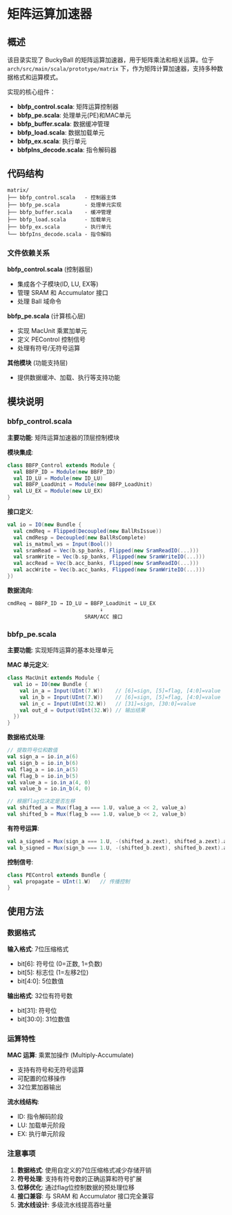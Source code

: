 # 矩阵运算加速器

## 概述

该目录实现了 BuckyBall 的矩阵运算加速器，用于矩阵乘法和相关运算。位于 `arch/src/main/scala/prototype/matrix` 下，作为矩阵计算加速器，支持多种数据格式和运算模式。

实现的核心组件：
- **bbfp_control.scala**: 矩阵运算控制器
- **bbfp_pe.scala**: 处理单元(PE)和MAC单元
- **bbfp_buffer.scala**: 数据缓冲管理
- **bbfp_load.scala**: 数据加载单元
- **bbfp_ex.scala**: 执行单元
- **bbfpIns_decode.scala**: 指令解码器

## 代码结构

```
matrix/
├── bbfp_control.scala   - 控制器主体
├── bbfp_pe.scala        - 处理单元实现
├── bbfp_buffer.scala    - 缓冲管理
├── bbfp_load.scala      - 加载单元
├── bbfp_ex.scala        - 执行单元
└── bbfpIns_decode.scala - 指令解码
```

### 文件依赖关系

**bbfp_control.scala** (控制器层)
- 集成各个子模块(ID, LU, EX等)
- 管理 SRAM 和 Accumulator 接口
- 处理 Ball 域命令

**bbfp_pe.scala** (计算核心层)
- 实现 MacUnit 乘累加单元
- 定义 PEControl 控制信号
- 处理有符号/无符号运算

**其他模块** (功能支持层)
- 提供数据缓冲、加载、执行等支持功能

## 模块说明

### bbfp_control.scala

**主要功能**: 矩阵运算加速器的顶层控制模块

**模块集成**:
```scala
class BBFP_Control extends Module {
  val BBFP_ID = Module(new BBFP_ID)
  val ID_LU = Module(new ID_LU)
  val BBFP_LoadUnit = Module(new BBFP_LoadUnit)
  val LU_EX = Module(new LU_EX)
}
```

**接口定义**:
```scala
val io = IO(new Bundle {
  val cmdReq = Flipped(Decoupled(new BallRsIssue))
  val cmdResp = Decoupled(new BallRsComplete)
  val is_matmul_ws = Input(Bool())
  val sramRead = Vec(b.sp_banks, Flipped(new SramReadIO(...)))
  val sramWrite = Vec(b.sp_banks, Flipped(new SramWriteIO(...)))
  val accRead = Vec(b.acc_banks, Flipped(new SramReadIO(...)))
  val accWrite = Vec(b.acc_banks, Flipped(new SramWriteIO(...)))
})
```

**数据流向**:
```
cmdReq → BBFP_ID → ID_LU → BBFP_LoadUnit → LU_EX
                              ↓
                         SRAM/ACC 接口
```

### bbfp_pe.scala

**主要功能**: 实现矩阵运算的基本处理单元

**MAC 单元定义**:
```scala
class MacUnit extends Module {
  val io = IO(new Bundle {
    val in_a = Input(UInt(7.W))    // [6]=sign, [5]=flag, [4:0]=value
    val in_b = Input(UInt(7.W))    // [6]=sign, [5]=flag, [4:0]=value
    val in_c = Input(UInt(32.W))   // [31]=sign, [30:0]=value
    val out_d = Output(UInt(32.W)) // 输出结果
  })
}
```

**数据格式处理**:
```scala
// 提取符号位和数值
val sign_a = io.in_a(6)
val sign_b = io.in_b(6)
val flag_a = io.in_a(5)
val flag_b = io.in_b(5)
val value_a = io.in_a(4, 0)
val value_b = io.in_b(4, 0)

// 根据flag位决定是否左移
val shifted_a = Mux(flag_a === 1.U, value_a << 2, value_a)
val shifted_b = Mux(flag_b === 1.U, value_b << 2, value_b)
```

**有符号运算**:
```scala
val a_signed = Mux(sign_a === 1.U, -(shifted_a.zext), shifted_a.zext).asSInt
val b_signed = Mux(sign_b === 1.U, -(shifted_b.zext), shifted_b.zext).asSInt
```

**控制信号**:
```scala
class PEControl extends Bundle {
  val propagate = UInt(1.W)   // 传播控制
}
```

## 使用方法

### 数据格式

**输入格式**: 7位压缩格式
- bit[6]: 符号位 (0=正数, 1=负数)
- bit[5]: 标志位 (1=左移2位)
- bit[4:0]: 5位数值

**输出格式**: 32位有符号数
- bit[31]: 符号位
- bit[30:0]: 31位数值

### 运算特性

**MAC 运算**: 乘累加操作 (Multiply-Accumulate)
- 支持有符号和无符号运算
- 可配置的位移操作
- 32位累加器输出

**流水线结构**:
- ID: 指令解码阶段
- LU: 加载单元阶段
- EX: 执行单元阶段

### 注意事项

1. **数据格式**: 使用自定义的7位压缩格式减少存储开销
2. **符号处理**: 支持有符号数的正确运算和符号扩展
3. **位移优化**: 通过flag位控制数据的预处理位移
4. **接口兼容**: 与 SRAM 和 Accumulator 接口完全兼容
5. **流水线设计**: 多级流水线提高吞吐量
